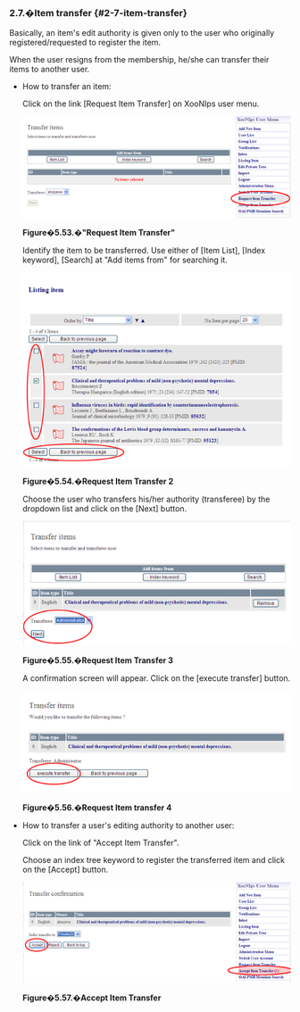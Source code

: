 ### 2.7.�Item transfer {#2-7-item-transfer}

Basically, an item&#039;s edit authority is given only to the user who originally registered/requested to register the item.

When the user resigns from the membership, he/she can transfer their items to another user.

*   How to transfer an item:

    Click on the link [Request Item Transfer] on XooNIps user menu.

    !["Request Item Transfer"](../../assets/xoonips-operate95.png)

    **Figure�5.53.�&quot;Request Item Transfer&quot;**

    Identify the item to be transferred. Use either of [Item List], [Index keyword], [Search] at &quot;Add items from&quot; for searching it.

    ![Request Item Transfer 2](../../assets/xoonips-operate96.png)

    **Figure�5.54.�Request Item Transfer 2**

    Choose the user who transfers his/her authority (transferee) by the dropdown list and click on the [Next] button.

    ![Request Item Transfer 3](../../assets/xoonips-operate97.png)

    **Figure�5.55.�Request Item Transfer 3**

    A confirmation screen will appear. Click on the [execute transfer] button.

    ![Request Item transfer 4](../../assets/xoonips-operate98.png)

    **Figure�5.56.�Request Item transfer 4**

*   How to transfer a user&#039;s editing authority to another user:

    Click on the link of &quot;Accept Item Transfer&quot;.

    Choose an index tree keyword to register the transferred item and click on the [Accept] button.

    ![Accept Item Transfer](../../assets/xoonips-operate99.png)

    **Figure�5.57.�Accept Item Transfer**